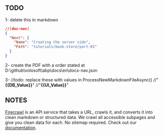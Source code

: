 ## TODO

1- delete this in markdown

````json
//[doc-nav]
{
  "Next": {
    "Name": "Creating the server side",
    "Path": "tutorials/book-store/part-01"
  }
}
````

2- create the PDF with a order stated at D:\github\volosoft\abp\docs\en\docs-nav.json


3-   //todo: replace these with values in ProcessNewMarkdownFileAsync()
                //"**{{DB_Value}}**"
                //"**{{UI_Value}}**"





## NOTES

[Firecrawl](https://firecrawl.dev/?ref=github) is an API service that takes a URL, crawls it, and converts it into clean markdown or structured data. We crawl all accessible subpages and give you clean data for each. No sitemap required. Check out our [documentation](https://docs.firecrawl.dev/).

